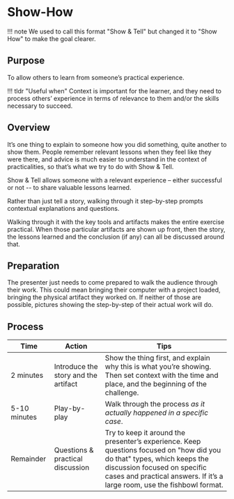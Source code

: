 # Show-How 

!!! note 
    We used to call this format "Show & Tell" but changed it to "Show How" to make the goal clearer. 

## Purpose
To allow others to learn from someone’s practical experience.

!!! tldr "Useful when"
    Context is important for the learner, and they need to process others’ experience in terms of relevance to them and/or the skills necessary to succeed.

## Overview
It’s one thing to explain to someone how you did something, quite another to show them.  People remember relevant lessons when they feel like they were there,  and advice is much easier to understand in the context of practicalities, so that’s what we try to do with Show & Tell.

Show & Tell allows someone with a relevant experience – either successful or not -- to share valuable lessons learned.

Rather than just tell a story, walking through it step-by-step prompts contextual explanations and questions. 

Walking through it with the key tools and artifacts makes the entire exercise practical. When those particular artifacts are shown up front, then the story, the lessons learned and the conclusion (if any) can all be discussed around that.  

## Preparation
The presenter just needs to come prepared to walk the audience through their work. This could mean bringing their computer with a project loaded, bringing the physical artifact they worked on.  If neither of those are possible, pictures showing the step-by-step of their actual work will do.

## Process
| Time | Action | Tips |
| - | - | - |
| 2 minutes | Introduce the story and the artifact | Show the thing first, and explain why this is what you’re showing. Then set context with the time and place, and the beginning of the challenge. |
| 5-10 minutes | Play-by-play | Walk through the process *as it actually happened in a specific case*.
| Remainder | Questions & practical discussion | Try to keep it around the presenter’s experience.  Keep questions focused on "how did you do that" types, which keeps the discussion focused on specific cases and practical answers. If it’s a large room, use the fishbowl format. |

